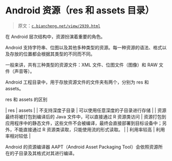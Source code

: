 # Android 资源（res 和 assets 目录）

> 原文：[`c.biancheng.net/view/2939.html`](http://c.biancheng.net/view/2939.html)

在 Android 层次结构中，资源扮演着重要的角色。

Android 支持字符串、位图以及其他多种类型的资源。每一种资源的语法、格式以及存放的位置都会根据其类型的不同而不同。

一般来讲，共有三种类型的资源文件：XML 文件、位图文件（图像）和 RAW 文件（声音等）。

Android 工程目录中，用于存放资源文件的文件夹有两个，分别为 res 和 assets。

res 和 assets 的区别

| res | assets |
| 不支持深度子目录 | 可以使用任意深度的子目录进行存储 |
| 资源最终将被打包到编译后的 Java 文件中，可以直接通过 R 资源类访问 | 资源打包到应用程序中的静态文件，这些文件不会被编译，最终会直接部署到目标设备中；另外，不能直接通过 R 资源类读取，只能使用流的形式读取。 |
| 利用率较高 | 利用率相对较低 |

Android 的资源编译器 AAPT（Android Asset Packaging Tool）会依照资源所在的子目录及其格式对其进行编译。